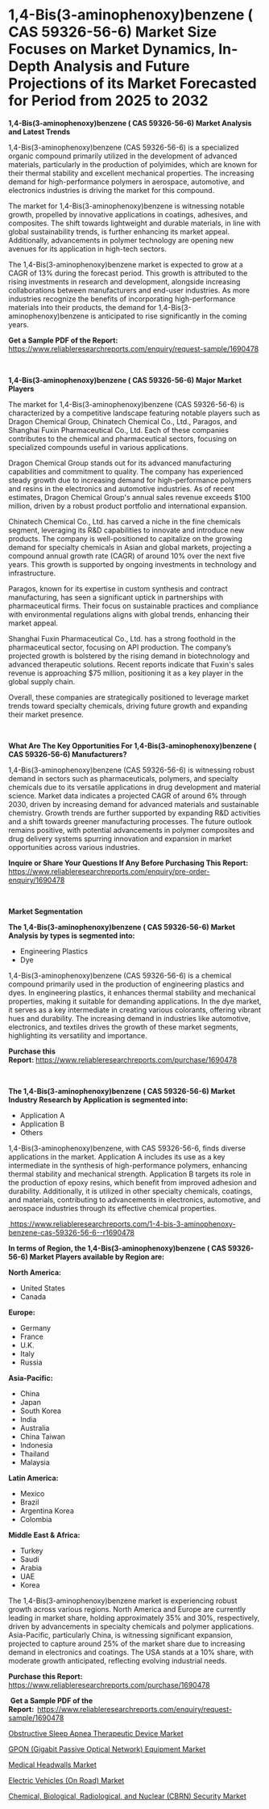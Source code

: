 <p><h1>1,4-Bis(3-aminophenoxy)benzene ( CAS 59326-56-6) Market Size Focuses on Market Dynamics, In-Depth Analysis and Future Projections of its Market Forecasted for Period from 2025 to 2032</h1></p><p><strong>1,4-Bis(3-aminophenoxy)benzene ( CAS 59326-56-6) Market Analysis and Latest Trends</strong></p>
<p><p>1,4-Bis(3-aminophenoxy)benzene (CAS 59326-56-6) is a specialized organic compound primarily utilized in the development of advanced materials, particularly in the production of polyimides, which are known for their thermal stability and excellent mechanical properties. The increasing demand for high-performance polymers in aerospace, automotive, and electronics industries is driving the market for this compound.</p><p>The market for 1,4-Bis(3-aminophenoxy)benzene is witnessing notable growth, propelled by innovative applications in coatings, adhesives, and composites. The shift towards lightweight and durable materials, in line with global sustainability trends, is further enhancing its market appeal. Additionally, advancements in polymer technology are opening new avenues for its application in high-tech sectors.</p><p>The 1,4-Bis(3-aminophenoxy)benzene market is expected to grow at a CAGR of 13% during the forecast period. This growth is attributed to the rising investments in research and development, alongside increasing collaborations between manufacturers and end-user industries. As more industries recognize the benefits of incorporating high-performance materials into their products, the demand for 1,4-Bis(3-aminophenoxy)benzene is anticipated to rise significantly in the coming years.</p></p>
<p><strong>Get a Sample PDF of the Report:&nbsp;</strong> <a href="https://www.reliableresearchreports.com/enquiry/request-sample/1690478?utm_campaign=34&utm_medium=2&utm_source=Github&utm_content=ia&utm_term=06012025&utm_id=14-bis3-aminophenoxybenzene-cas-59326-56-6">https://www.reliableresearchreports.com/enquiry/request-sample/1690478</a></p>
<p>&nbsp;</p>
<p><strong>1,4-Bis(3-aminophenoxy)benzene ( CAS 59326-56-6) Major Market Players</strong></p>
<p><p>The market for 1,4-Bis(3-aminophenoxy)benzene (CAS 59326-56-6) is characterized by a competitive landscape featuring notable players such as Dragon Chemical Group, Chinatech Chemical Co., Ltd., Paragos, and Shanghai Fuxin Pharmaceutical Co., Ltd. Each of these companies contributes to the chemical and pharmaceutical sectors, focusing on specialized compounds useful in various applications.</p><p>Dragon Chemical Group stands out for its advanced manufacturing capabilities and commitment to quality. The company has experienced steady growth due to increasing demand for high-performance polymers and resins in the electronics and automotive industries. As of recent estimates, Dragon Chemical Group's annual sales revenue exceeds $100 million, driven by a robust product portfolio and international expansion.</p><p>Chinatech Chemical Co., Ltd. has carved a niche in the fine chemicals segment, leveraging its R&D capabilities to innovate and introduce new products. The company is well-positioned to capitalize on the growing demand for specialty chemicals in Asian and global markets, projecting a compound annual growth rate (CAGR) of around 10% over the next five years. This growth is supported by ongoing investments in technology and infrastructure.</p><p>Paragos, known for its expertise in custom synthesis and contract manufacturing, has seen a significant uptick in partnerships with pharmaceutical firms. Their focus on sustainable practices and compliance with environmental regulations aligns with global trends, enhancing their market appeal.</p><p>Shanghai Fuxin Pharmaceutical Co., Ltd. has a strong foothold in the pharmaceutical sector, focusing on API production. The company’s projected growth is bolstered by the rising demand in biotechnology and advanced therapeutic solutions. Recent reports indicate that Fuxin's sales revenue is approaching $75 million, positioning it as a key player in the global supply chain.</p><p>Overall, these companies are strategically positioned to leverage market trends toward specialty chemicals, driving future growth and expanding their market presence.</p></p>
<p>&nbsp;</p>
<p><strong>What Are The Key Opportunities For 1,4-Bis(3-aminophenoxy)benzene ( CAS 59326-56-6) Manufacturers?</strong></p>
<p><p>1,4-Bis(3-aminophenoxy)benzene (CAS 59326-56-6) is witnessing robust demand in sectors such as pharmaceuticals, polymers, and specialty chemicals due to its versatile applications in drug development and material science. Market data indicates a projected CAGR of around 6% through 2030, driven by increasing demand for advanced materials and sustainable chemistry. Growth trends are further supported by expanding R&D activities and a shift towards greener manufacturing processes. The future outlook remains positive, with potential advancements in polymer composites and drug delivery systems spurring innovation and expansion in market opportunities across various industries.</p></p>
<p><strong>Inquire or Share Your Questions If Any Before Purchasing This Report:</strong> <a href="https://www.reliableresearchreports.com/enquiry/pre-order-enquiry/1690478?utm_campaign=34&utm_medium=2&utm_source=Github&utm_content=ia&utm_term=06012025&utm_id=14-bis3-aminophenoxybenzene-cas-59326-56-6">https://www.reliableresearchreports.com/enquiry/pre-order-enquiry/1690478</a></p>
<p>&nbsp;</p>
<p><strong>Market Segmentation</strong></p>
<p><strong>The 1,4-Bis(3-aminophenoxy)benzene ( CAS 59326-56-6) Market Analysis by types is segmented into:</strong></p>
<p><ul><li>Engineering Plastics</li><li>Dye</li></ul></p>
<p><p>1,4-Bis(3-aminophenoxy)benzene (CAS 59326-56-6) is a chemical compound primarily used in the production of engineering plastics and dyes. In engineering plastics, it enhances thermal stability and mechanical properties, making it suitable for demanding applications. In the dye market, it serves as a key intermediate in creating various colorants, offering vibrant hues and durability. The increasing demand in industries like automotive, electronics, and textiles drives the growth of these market segments, highlighting its versatility and importance.</p></p>
<p><strong>Purchase this Report:&nbsp;</strong><a href="https://www.reliableresearchreports.com/purchase/1690478?utm_campaign=34&utm_medium=2&utm_source=Github&utm_content=ia&utm_term=06012025&utm_id=14-bis3-aminophenoxybenzene-cas-59326-56-6">https://www.reliableresearchreports.com/purchase/1690478</a></p>
<p>&nbsp;</p>
<p><strong>The 1,4-Bis(3-aminophenoxy)benzene ( CAS 59326-56-6) Market Industry Research by Application is segmented into:</strong></p>
<p><ul><li>Application A</li><li>Application B</li><li>Others</li></ul></p>
<p><p>1,4-Bis(3-aminophenoxy)benzene, with CAS 59326-56-6, finds diverse applications in the market. Application A includes its use as a key intermediate in the synthesis of high-performance polymers, enhancing thermal stability and mechanical strength. Application B targets its role in the production of epoxy resins, which benefit from improved adhesion and durability. Additionally, it is utilized in other specialty chemicals, coatings, and materials, contributing to advancements in electronics, automotive, and aerospace industries through its effective chemical properties.</p></p>
<p><a href="https://www.reliableresearchreports.com/1-4-bis-3-aminophenoxy-benzene-cas-59326-56-6--r1690478?utm_campaign=34&utm_medium=2&utm_source=Github&utm_content=ia&utm_term=06012025&utm_id=14-bis3-aminophenoxybenzene-cas-59326-56-6">&nbsp;https://www.reliableresearchreports.com/1-4-bis-3-aminophenoxy-benzene-cas-59326-56-6--r1690478</a></p>
<p><strong>In terms of Region, the 1,4-Bis(3-aminophenoxy)benzene ( CAS 59326-56-6) Market Players available by Region are:</strong></p>
<p>
    <p> <strong> North America: </strong>
        <ul>
            <li>United States</li>
            <li>Canada</li>
        </ul>
        </p> 
    <p> <strong> Europe: </strong>
        <ul>
            <li>Germany</li>
            <li>France</li>
            <li>U.K.</li>
            <li>Italy</li>
            <li>Russia</li>
        </ul>
        </p> 
    <p> <strong> Asia-Pacific: </strong>
        <ul>
            <li>China</li>
            <li>Japan</li>
            <li>South Korea</li>
            <li>India</li>
            <li>Australia</li>
            <li>China Taiwan</li>
            <li>Indonesia</li>
            <li>Thailand</li>
            <li>Malaysia</li>
        </ul>
        </p> 
    <p> <strong> Latin America: </strong>
        <ul>
            <li>Mexico</li>
            <li>Brazil</li>
            <li>Argentina Korea</li>
            <li>Colombia</li>
        </ul>
        </p> 
    <p> <strong> Middle East & Africa: </strong>
        <ul>
            <li>Turkey</li>
            <li>Saudi</li>
            <li>Arabia</li>
            <li>UAE</li>
            <li>Korea</li>
        </ul>
    </p>
    </p>
<p><p>The 1,4-Bis(3-aminophenoxy)benzene market is experiencing robust growth across various regions. North America and Europe are currently leading in market share, holding approximately 35% and 30%, respectively, driven by advancements in specialty chemicals and polymer applications. Asia-Pacific, particularly China, is witnessing significant expansion, projected to capture around 25% of the market share due to increasing demand in electronics and coatings. The USA stands at a 10% share, with moderate growth anticipated, reflecting evolving industrial needs.</p></p>
<p><strong>Purchase this Report: </strong><a href="https://www.reliableresearchreports.com/purchase/1690478?utm_campaign=34&utm_medium=2&utm_source=Github&utm_content=ia&utm_term=06012025&utm_id=14-bis3-aminophenoxybenzene-cas-59326-56-6">https://www.reliableresearchreports.com/purchase/1690478</a></p>
<p>&nbsp;<strong>Get a Sample PDF of the Report:&nbsp;&nbsp;</strong><a href="https://www.reliableresearchreports.com/enquiry/request-sample/1690478?utm_campaign=34&utm_medium=2&utm_source=Github&utm_content=ia&utm_term=06012025&utm_id=14-bis3-aminophenoxybenzene-cas-59326-56-6">https://www.reliableresearchreports.com/enquiry/request-sample/1690478</a></p>
<p><strong></strong></p>
<p><p><a href="https://github.com/lindaopodray/Market-Research-Report-List-1/blob/main/obstructive-sleep-apnea-therapeutic-device-market.md?utm_campaign=34&utm_medium=2&utm_source=Github&utm_content=ia&utm_term=06012025&utm_id=14-bis3-aminophenoxybenzene-cas-59326-56-6">Obstructive Sleep Apnea Therapeutic Device Market</a></p><p><a href="https://www.linkedin.com/pulse/future-gpon-gigabit-passive-optical-network-equipment-market-dje3f?utm_campaign=34&utm_medium=2&utm_source=Github&utm_content=ia&utm_term=06012025&utm_id=14-bis3-aminophenoxybenzene-cas-59326-56-6">GPON (Gigabit Passive Optical Network) Equipment Market</a></p><p><a href="https://github.com/flnordan65e0/Market-Research-Report-List-1/blob/main/medical-headwalls-market.md?utm_campaign=34&utm_medium=2&utm_source=Github&utm_content=ia&utm_term=06012025&utm_id=14-bis3-aminophenoxybenzene-cas-59326-56-6">Medical Headwalls Market</a></p><p><a href="https://www.linkedin.com/pulse/global-electric-vehicles-road-market-research-report-industry-srrkf?utm_campaign=34&utm_medium=2&utm_source=Github&utm_content=ia&utm_term=06012025&utm_id=14-bis3-aminophenoxybenzene-cas-59326-56-6">Electric Vehicles (On Road) Market</a></p><p><a href="https://www.linkedin.com/pulse/revenue-forecast-chemical-biological-radiological-nuclear-yqlbf?utm_campaign=34&utm_medium=2&utm_source=Github&utm_content=ia&utm_term=06012025&utm_id=14-bis3-aminophenoxybenzene-cas-59326-56-6">Chemical, Biological, Radiological, and Nuclear (CBRN) Security Market</a></p></p>